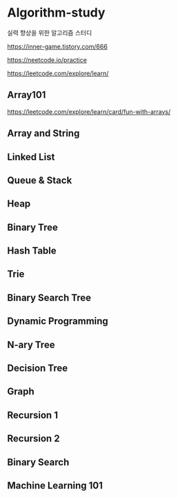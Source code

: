 # Algorithm-study

실력 향상을 위한 알고리즘 스터디

https://inner-game.tistory.com/666

https://neetcode.io/practice

https://leetcode.com/explore/learn/

## Array101

https://leetcode.com/explore/learn/card/fun-with-arrays/

## Array and String

## Linked List

## Queue & Stack

## Heap

## Binary Tree

## Hash Table

## Trie

## Binary Search Tree

## Dynamic Programming

## N-ary Tree

## Decision Tree

## Graph

## Recursion 1

## Recursion 2

## Binary Search

## Machine Learning 101
